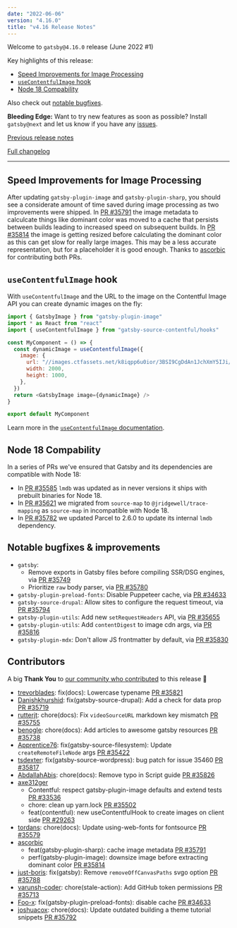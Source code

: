 ```yaml
---
date: "2022-06-06"
version: "4.16.0"
title: "v4.16 Release Notes"
---
```


Welcome to `gatsby@4.16.0` release (June 2022 #1)

Key highlights of this release:

- [Speed Improvements for Image Processing](#speed-improvements-for-image-processing)
- [`useContentfulImage` hook](#usecontentfulimage-hook)
- [Node 18 Compability](#node-18-compability)

Also check out [notable bugfixes](#notable-bugfixes--improvements).

**Bleeding Edge:** Want to try new features as soon as possible? Install `gatsby@next` and let us know if you have any [issues](https://github.com/gatsbyjs/gatsby/issues).

[Previous release notes](/docs/reference/release-notes/v4.15)

[Full changelog][full-changelog]

---

## Speed Improvements for Image Processing

After updating `gatsby-plugin-image` and `gatsby-plugin-sharp`, you should see a considerate amount of time saved during image processing as two improvements were shipped. In [PR #35791](https://github.com/gatsbyjs/gatsby/pull/35791) the image metadata to calculcate things like dominant color was moved to a cache that persists between builds leading to increased speed on subsequent builds. In [PR #35814](https://github.com/gatsbyjs/gatsby/pull/35814) the image is getting resized before calculating the dominant color as this can get slow for really large images. This may be a less accurate representation, but for a placeholder it is good enough. Thanks to [ascorbic](https://github.com/ascorbic) for contributing both PRs.

## `useContentfulImage` hook

With `useContentfulImage` and the URL to the image on the Contentful Image API you can create dynamic images on the fly:

```js
import { GatsbyImage } from "gatsby-plugin-image"
import * as React from "react"
import { useContentfulImage } from "gatsby-source-contentful/hooks"

const MyComponent = () => {
  const dynamicImage = useContentfulImage({
    image: {
      url: "//images.ctfassets.net/k8iqpp6u0ior/3BSI9CgDdAn1JchXmY5IJi/f97a2185b3395591b98008647ad6fd3c/camylla-battani-AoqgGAqrLpU-unsplash.jpg",
      width: 2000,
      height: 1000,
    },
  })
  return <GatsbyImage image={dynamicImage} />
}

export default MyComponent
```

Learn more in the [`useContentfulImage` documentation](https://github.com/gatsbyjs/gatsby/blob/master/packages/gatsby-source-contentful/README.md#building-images-on-the-fly-via-usecontentfulimage).

## Node 18 Compability

In a series of PRs we've ensured that Gatsby and its dependencies are compatible with Node 18:

- In [PR #35585](https://github.com/gatsbyjs/gatsby/pull/35585) `lmdb` was updated as in never versions it ships with prebuilt binaries for Node 18.
- In [PR #35621](https://github.com/gatsbyjs/gatsby/pull/35621) we migrated from `source-map` to `@jridgewell/trace-mapping` as `source-map` in incompatible with Node 18.
- In [PR #35782](https://github.com/gatsbyjs/gatsby/pull/35782) we updated Parcel to 2.6.0 to update its internal `lmdb` dependency.

## Notable bugfixes & improvements

- `gatsby`:
  - Remove exports in Gatsby files before compiling SSR/DSG engines, via [PR #35749](https://github.com/gatsbyjs/gatsby/pull/35749)
  - Prioritize `raw` body parser, via [PR #35780](https://github.com/gatsbyjs/gatsby/pull/35780)
- `gatsby-plugin-preload-fonts`: Disable Puppeteer cache, via [PR #34633](https://github.com/gatsbyjs/gatsby/pull/34633)
- `gatsby-source-drupal`: Allow sites to configure the request timeout, via [PR #35794](https://github.com/gatsbyjs/gatsby/pull/35794)
- `gatsby-plugin-utils`: Add new `setRequestHeaders` API, via [PR #35655](https://github.com/gatsbyjs/gatsby/pull/35655)
- `gatsby-plugin-utils`: Add `contentDigest` to image cdn args, via [PR #35816](https://github.com/gatsbyjs/gatsby/pull/35816)
- `gatsby-plugin-mdx`: Don't allow JS frontmatter by default, via [PR #35830](https://github.com/gatsbyjs/gatsby/pull/35830)

## Contributors

A big **Thank You** to [our community who contributed][full-changelog] to this release 💜

- [trevorblades](https://github.com/trevorblades): fix(docs): Lowercase typename [PR #35821](https://github.com/gatsbyjs/gatsby/pull/35821)
- [Danishkhurshid](https://github.com/Danishkhurshid): fix(gatsby-source-drupal): Add a check for data prop [PR #35719](https://github.com/gatsbyjs/gatsby/pull/35719)
- [rutterjt](https://github.com/rutterjt): chore(docs): Fix `videoSourceURL` markdown key mismatch [PR #35755](https://github.com/gatsbyjs/gatsby/pull/35755)
- [benogle](https://github.com/benogle): chore(docs): Add articles to awesome gatsby resources [PR #35738](https://github.com/gatsbyjs/gatsby/pull/35738)
- [Apprentice76](https://github.com/Apprentice76): fix(gatsby-source-filesystem): Update `createRemoteFileNode` args [PR #35422](https://github.com/gatsbyjs/gatsby/pull/35422)
- [tsdexter](https://github.com/tsdexter): fix(gatsby-source-wordpress): bug patch for issue 35460 [PR #35817](https://github.com/gatsbyjs/gatsby/pull/35817)
- [AbdallahAbis](https://github.com/AbdallahAbis): chore(docs): Remove typo in Script guide [PR #35826](https://github.com/gatsbyjs/gatsby/pull/35826)
- [axe312ger](https://github.com/axe312ger)
  - Contentful: respect gatsby-plugin-image defaults and extend tests [PR #33536](https://github.com/gatsbyjs/gatsby/pull/33536)
  - chore: clean up yarn.lock [PR #35502](https://github.com/gatsbyjs/gatsby/pull/35502)
  - feat(contentful): new useContentfulHook to create images on client side [PR #29263](https://github.com/gatsbyjs/gatsby/pull/29263)
- [tordans](https://github.com/tordans): chore(docs): Update using-web-fonts for fontsource [PR #35579](https://github.com/gatsbyjs/gatsby/pull/35579)
- [ascorbic](https://github.com/ascorbic)
  - feat(gatsby-plugin-sharp): cache image metadata [PR #35791](https://github.com/gatsbyjs/gatsby/pull/35791)
  - perf(gatsby-plugin-image): downsize image before extracting dominant color [PR #35814](https://github.com/gatsbyjs/gatsby/pull/35814)
- [just-boris](https://github.com/just-boris): fix(gatsby): Remove `removeOffCanvasPaths` svgo option [PR #35788](https://github.com/gatsbyjs/gatsby/pull/35788)
- [varunsh-coder](https://github.com/varunsh-coder): chore(stale-action): Add GitHub token permissions [PR #35713](https://github.com/gatsbyjs/gatsby/pull/35713)
- [Foo-x](https://github.com/Foo-x): fix(gatsby-plugin-preload-fonts): disable cache [PR #34633](https://github.com/gatsbyjs/gatsby/pull/34633)
- [joshuacox](https://github.com/joshuacox): chore(docs): Update outdated building a theme tutorial snippets [PR #35792](https://github.com/gatsbyjs/gatsby/pull/35792)

[full-changelog]: https://github.com/gatsbyjs/gatsby/compare/gatsby@4.16.0-next.0...gatsby@4.16.0
